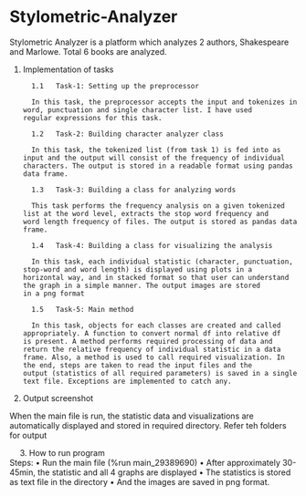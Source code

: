 # Stylometric-Analyzer
Stylometric Analyzer is a platform which analyzes 2 authors, Shakespeare and Marlowe. Total 6 books are analyzed.


1.	Implementation of tasks	

          1.1	Task-1: Setting up the preprocessor

          In this task, the preprocessor accepts the input and tokenizes in word, punctuation and single character list. I have used               regular expressions for this task. 

          1.2	Task-2: Building character analyzer class

          In this task, the tokenized list (from task 1) is fed into as input and the output will consist of the frequency of individual           characters. The output is stored in a readable format using pandas data frame. 

          1.3	Task-3: Building a class for analyzing words

          This task performs the frequency analysis on a given tokenized list at the word level, extracts the stop word frequency and             word length frequency of files. The output is stored as pandas data frame.

          1.4	Task-4: Building a class for visualizing the analysis

          In this task, each individual statistic (character, punctuation, stop-word and word length) is displayed using plots in a               horizontal way, and in stacked format so that user can understand the graph in a simple manner. The output images are stored             in a png format

          1.5	Task-5: Main method

          In this task, objects for each classes are created and called appropriately. A function to convert normal df into relative df           is present. A method performs required processing of data and return the relative frequency of individual statistic in a data           frame. Also, a method is used to call required visualization. In the end, steps are taken to read the input files and the               output (statistics of all required parameters) is saved in a single text file. Exceptions are implemented to catch any.




2.	Output screenshot	

When the main file is run, the statistic data and visualizations are automatically displayed and stored in required directory. Refer teh folders for output
  
  
3.	How to run program	
          Steps:
          •	Run the main file (%run main_29389690)
          •	After approximately 30-45min, the statistic and all 4 graphs are displayed
          •	The statistics is stored as text file in the directory
          •	And the images are saved in png format.

